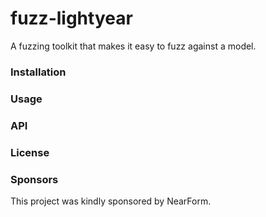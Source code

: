 # fuzz-lightyear
A fuzzing toolkit that makes it easy to fuzz against a model.

### Installation
### Usage
### API
### License
### Sponsors
This project was kindly sponsored by NearForm.

